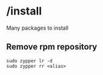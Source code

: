 # /install

Many packages to install

## Remove rpm repository
```
sudo zypper lr -d
sudo zypper rr <alias>
```

